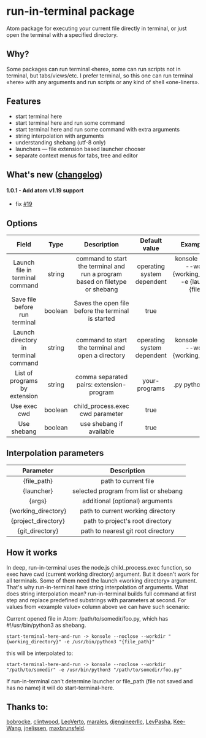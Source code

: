 # run-in-terminal package

Atom package for executing your current file directly in terminal, or just open the terminal with a specified directory.

## Why?
Some packages can run terminal «here», some can run scripts not in terminal, but tabs/views/etc. I prefer terminal, so this one can run terminal «here» with any arguments and run scripts or any kind of shell «one-liners».

## Features
* start terminal here
* start terminal here and run some command
* start terminal here and run some command with extra arguments
* string interpolation with arguments
* understanding shebang (utf-8 only)
* launchers — file extension based launcher chooser
* separate context menus for tabs, tree and editor

## What's new ([changelog](https://github.com/pohmelie/run-in-terminal/blob/master/CHANGELOG.md))
#### 1.0.1 - Add atom v1.19 support
* fix [#19](https://github.com/pohmelie/run-in-terminal/issues/19)

## Options

| Field                          |   Type  |                Description                               |        Default value             |                 Example value                   |
|:------------------------------:|:-------:|:--------------------------------------------------------:|:--------------------------------:|:-----------------------------------------------:|
| Launch file in terminal command| string  | command to start the terminal and run a program based on filetype or shebang       | operating system dependent       | konsole --noclose --workdir "{working_directory}" -e {launcher} "{file_dir}" |
| Save file before run terminal  | boolean | Saves the open file before the terminal is started       | true                             | -                                               |
| Launch directory in terminal command   | string  | command to start the terminal and open a directory   | operating system dependent   | konsole --noclose --workdir "{working_directory}" |
| List of programs by extension  | string  | comma separated pairs: extension-program                 | your-programs                    | .py python3, .lua lua                           |
| Use exec cwd                   | boolean | child_process.exec cwd parameter                         | true                             | -                                               |
| Use shebang                    | boolean | use shebang if available                                 | true                             | -                                               |


## Interpolation parameters
| Parameter           | Description                       |
|:-------------------:|:---------------------------------:|
| {file_path}         | path to current file              |
| {launcher}          | selected program from list or shebang|
| {args}              | additional (optional) arguments   |
| {working_directory} | path to current working directory |
| {project_directory} | path to project's root directory  |
| {git_directory}     | path to nearest git root directory|


## How it works
In deep, run-in-terminal uses the node.js child_process.exec function, so exec have cwd (current working directory) argument. But it doesn't work for all terminals. Some of them need the launch «working directory» argument. That's why run-in-terminal have string interpolation of arguments. What does string interpolation mean? run-in-terminal builds full command at first step and replace predefined substrings with parameters at second. For values from «example value» column above we can have such scenario:

Current opened file in Atom: /path/to/somedir/foo.py, which has #!/usr/bin/python3 as shebang.

    start-terminal-here-and-run -> konsole --noclose --workdir "{working_directory}" -e /usr/bin/python3 "{file_path}"

this will be interpolated to:

    start-terminal-here-and-run -> konsole --noclose --workdir "/path/to/somedir" -e /usr/bin/python3 "/path/to/somedir/foo.py"

If run-in-terminal can't determine launcher or file_path (file not saved and has no name) it will do start-terminal-here.

## Thanks to:
[bobrocke](https://github.com/bobrocke), [clintwood](https://github.com/clintwood), [LeoVerto](https://github.com/LeoVerto), [marales](https://github.com/marales), [djengineerllc](https://github.com/djengineerllc), [LevPasha](https://github.com/LevPasha), [Kee-Wang](https://github.com/Kee-Wang), [jnelissen](https://github.com/jnelissen), [maxbrunsfeld](https://github.com/maxbrunsfeld).
